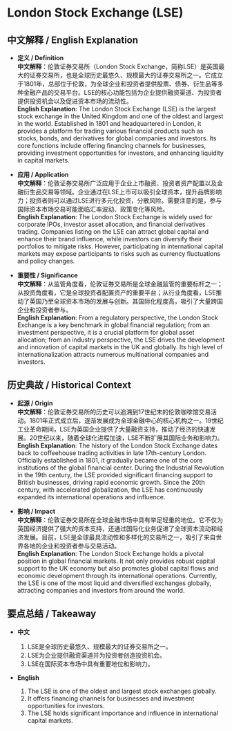 # London Stock Exchange (LSE)

## 中文解释 / English Explanation

* **定义 / Definition**  
  **中文解释**：伦敦证券交易所（London Stock Exchange，简称LSE）是英国最大的证券交易所，也是全球历史最悠久、规模最大的证券交易所之一。它成立于1801年，总部位于伦敦，为全球企业和投资者提供股票、债券、衍生品等多种金融产品的交易平台。LSE的核心功能包括为企业提供融资渠道、为投资者提供投资机会以及促进资本市场的流动性。  
  **English Explanation**: The London Stock Exchange (LSE) is the largest stock exchange in the United Kingdom and one of the oldest and largest in the world. Established in 1801 and headquartered in London, it provides a platform for trading various financial products such as stocks, bonds, and derivatives for global companies and investors. Its core functions include offering financing channels for businesses, providing investment opportunities for investors, and enhancing liquidity in capital markets.

* **应用 / Application**  
  **中文解释**：伦敦证券交易所广泛应用于企业上市融资、投资者资产配置以及金融衍生品交易等领域。企业通过在LSE上市可以吸引全球资本，提升品牌影响力；投资者则可以通过LSE进行多元化投资，分散风险。需要注意的是，参与国际资本市场交易可能面临汇率波动、政策变化等风险。  
  **English Explanation**: The London Stock Exchange is widely used for corporate IPOs, investor asset allocation, and financial derivatives trading. Companies listing on the LSE can attract global capital and enhance their brand influence, while investors can diversify their portfolios to mitigate risks. However, participating in international capital markets may expose participants to risks such as currency fluctuations and policy changes.

* **重要性 / Significance**  
  **中文解释**：从监管角度看，伦敦证券交易所是全球金融监管的重要标杆之一；从投资角度看，它是全球投资者配置资产的重要平台；从行业角度看，LSE推动了英国乃至全球资本市场的发展与创新。其国际化程度高，吸引了大量跨国企业和投资者参与。  
  **English Explanation**: From a regulatory perspective, the London Stock Exchange is a key benchmark in global financial regulation; from an investment perspective, it is a crucial platform for global asset allocation; from an industry perspective, the LSE drives the development and innovation of capital markets in the UK and globally. Its high level of internationalization attracts numerous multinational companies and investors.

## 历史典故 / Historical Context

* **起源 / Origin**  
  **中文解释**：伦敦证券交易所的历史可以追溯到17世纪末的伦敦咖啡馆交易活动。1801年正式成立后，逐渐发展成为全球金融中心的核心机构之一。19世纪工业革命期间，LSE为英国企业提供了大量融资支持，推动了经济的快速发展。20世纪以来，随着全球化进程加速，LSE不断扩展其国际业务和影响力。  
  **English Explanation**: The history of the London Stock Exchange dates back to coffeehouse trading activities in late 17th-century London. Officially established in 1801, it gradually became one of the core institutions of the global financial center. During the Industrial Revolution in the 19th century, the LSE provided significant financing support to British businesses, driving rapid economic growth. Since the 20th century, with accelerated globalization, the LSE has continuously expanded its international operations and influence.

* **影响 / Impact**  
  **中文解释**：伦敦证券交易所在全球金融市场中具有举足轻重的地位。它不仅为英国经济提供了强大的资本支持，还通过国际化业务促进了全球资本流动和经济发展。目前，LSE是全球最具流动性和多样化的交易所之一，吸引了来自世界各地的企业和投资者参与交易活动。  
  **English Explanation**: The London Stock Exchange holds a pivotal position in global financial markets. It not only provides robust capital support to the UK economy but also promotes global capital flows and economic development through its international operations. Currently, the LSE is one of the most liquid and diversified exchanges globally, attracting companies and investors from around the world.

## 要点总结 / Takeaway

* **中文**  
  1. LSE是全球历史最悠久、规模最大的证券交易所之一。
  2. LSE为企业提供融资渠道并为投资者创造投资机会。
  3. LSE在国际资本市场中具有重要地位和影响力。

* **English**  
  1. The LSE is one of the oldest and largest stock exchanges globally.
  2. It offers financing channels for businesses and investment opportunities for investors.
  3. The LSE holds significant importance and influence in international capital markets.